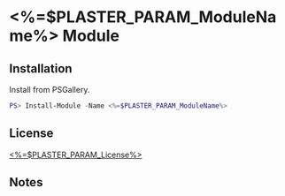 # <%=$PLASTER_PARAM_ModuleName%> Module


## Installation

Install from PSGallery.

```powershell
PS> Install-Module -Name <%=$PLASTER_PARAM_ModuleName%>
```


## License

[<%=$PLASTER_PARAM_License%>](LICENSE)


## Notes

